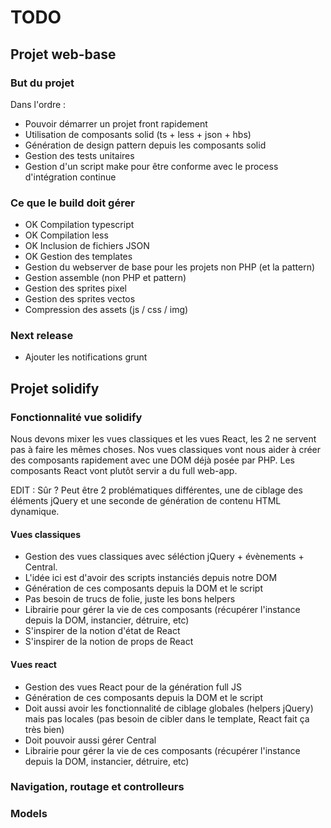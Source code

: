 # TODO

## Projet web-base


### But du projet

Dans l'ordre :
- Pouvoir démarrer un projet front rapidement
- Utilisation de composants solid (ts + less + json + hbs)
- Génération de design pattern depuis les composants solid
- Gestion des tests unitaires
- Gestion d'un script make pour être conforme avec le process d'intégration continue

### Ce que le build doit gérer

- OK Compilation typescript
- OK Compilation less
- OK Inclusion de fichiers JSON
- OK Gestion des templates
- Gestion du webserver de base pour les projets non PHP (et la pattern)
- Gestion assemble (non PHP et pattern)
- Gestion des sprites pixel
- Gestion des sprites vectos
- Compression des assets (js / css / img)


### Next release
- Ajouter les notifications grunt


## Projet solidify

### Fonctionnalité vue solidify

Nous devons mixer les vues classiques et les vues React, les 2 ne servent pas à faire les mêmes choses.
Nos vues classiques vont nous aider à créer des composants rapidement avec une DOM déjà posée par PHP.
Les composants React vont plutôt servir a du full web-app.

EDIT : Sûr ? Peut être 2 problématiques différentes, une de ciblage des éléments jQuery et une seconde de génération de contenu HTML dynamique.

#### Vues classiques
- Gestion des vues classiques avec séléction jQuery + évènements + Central.
- L'idée ici est d'avoir des scripts instanciés depuis notre DOM
- Génération de ces composants depuis la DOM et le script
- Pas besoin de trucs de folie, juste les bons helpers
- Librairie pour gérer la vie de ces composants (récupérer l'instance depuis la DOM, instancier, détruire, etc)
- S'inspirer de la notion d'état de React
- S'inspirer de la notion de props de React

#### Vues react
- Gestion des vues React pour de la génération full JS
- Génération de ces composants depuis la DOM et le script
- Doit aussi avoir les fonctionnalité de ciblage globales (helpers jQuery) mais pas locales (pas besoin de cibler dans le template, React fait ça très bien)
- Doit pouvoir aussi gérer Central
- Librairie pour gérer la vie de ces composants (récupérer l'instance depuis la DOM, instancier, détruire, etc)


### Navigation, routage et controlleurs


### Models